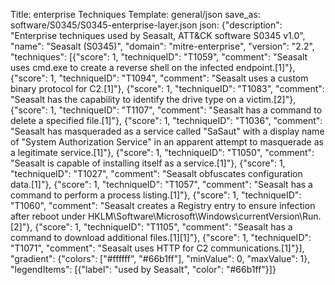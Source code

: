 Title: enterprise Techniques
Template: general/json
save_as: software/S0345/S0345-enterprise-layer.json
json: {"description": "Enterprise techniques used by Seasalt, ATT&CK software S0345 v1.0", "name": "Seasalt (S0345)", "domain": "mitre-enterprise", "version": "2.2", "techniques": [{"score": 1, "techniqueID": "T1059", "comment": "Seasalt uses cmd.exe to create a reverse shell on the infected endpoint.[1]"}, {"score": 1, "techniqueID": "T1094", "comment": "Seasalt uses a custom binary protocol for C2.[1]"}, {"score": 1, "techniqueID": "T1083", "comment": "Seasalt has the capability to identify the drive type on a victim.[2]"}, {"score": 1, "techniqueID": "T1107", "comment": "Seasalt has a command to delete a specified file.[1]"}, {"score": 1, "techniqueID": "T1036", "comment": "Seasalt has masqueraded as a service called \"SaSaut\" with a display name of \"System Authorization Service\" in an apparent attempt to masquerade as a legitimate service.[1]"}, {"score": 1, "techniqueID": "T1050", "comment": "Seasalt is capable of installing itself as a service.[1]"}, {"score": 1, "techniqueID": "T1027", "comment": "Seasalt obfuscates configuration data.[1]"}, {"score": 1, "techniqueID": "T1057", "comment": "Seasalt has a command to perform a process listing.[1]"}, {"score": 1, "techniqueID": "T1060", "comment": "Seasalt creates a Registry entry to ensure infection after reboot under HKLM\\Software\\Microsoft\\Windows\\currentVersion\\Run.[2]"}, {"score": 1, "techniqueID": "T1105", "comment": "Seasalt has a command to download additional files.[1][1]"}, {"score": 1, "techniqueID": "T1071", "comment": "Seasalt uses HTTP for C2 communications.[1]"}], "gradient": {"colors": ["#ffffff", "#66b1ff"], "minValue": 0, "maxValue": 1}, "legendItems": [{"label": "used by Seasalt", "color": "#66b1ff"}]}